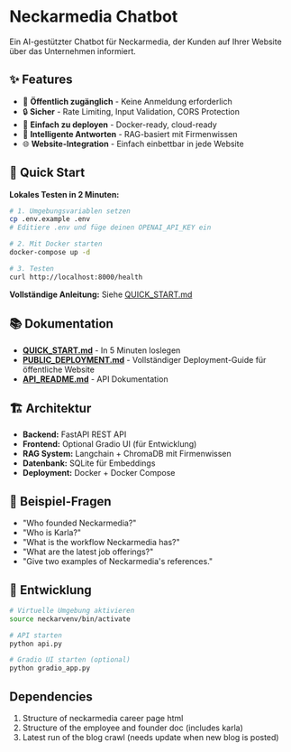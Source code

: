 # Neckarmedia Chatbot

Ein AI-gestützter Chatbot für Neckarmedia, der Kunden auf Ihrer Website über das Unternehmen informiert.

## ✨ Features

- 🚀 **Öffentlich zugänglich** - Keine Anmeldung erforderlich
- 🔒 **Sicher** - Rate Limiting, Input Validation, CORS Protection
- 🎯 **Einfach zu deployen** - Docker-ready, cloud-ready
- 💬 **Intelligente Antworten** - RAG-basiert mit Firmenwissen
- 🌐 **Website-Integration** - Einfach einbettbar in jede Website

## 🚀 Quick Start

**Lokales Testen in 2 Minuten:**

```bash
# 1. Umgebungsvariablen setzen
cp .env.example .env
# Editiere .env und füge deinen OPENAI_API_KEY ein

# 2. Mit Docker starten
docker-compose up -d

# 3. Testen
curl http://localhost:8000/health
```

**Vollständige Anleitung:** Siehe [QUICK_START.md](QUICK_START.md)

## 📚 Dokumentation

- **[QUICK_START.md](QUICK_START.md)** - In 5 Minuten loslegen
- **[PUBLIC_DEPLOYMENT.md](PUBLIC_DEPLOYMENT.md)** - Vollständiger Deployment-Guide für öffentliche Website
- **[API_README.md](API_README.md)** - API Dokumentation

## 🏗️ Architektur

- **Backend:** FastAPI REST API
- **Frontend:** Optional Gradio UI (für Entwicklung)
- **RAG System:** Langchain + ChromaDB mit Firmenwissen
- **Datenbank:** SQLite für Embeddings
- **Deployment:** Docker + Docker Compose

## 📝 Beispiel-Fragen

- "Who founded Neckarmedia?"
- "Who is Karla?"
- "What is the workflow Neckarmedia has?"
- "What are the latest job offerings?"
- "Give two examples of Neckarmedia's references."

## 🔧 Entwicklung

```bash
# Virtuelle Umgebung aktivieren
source neckarvenv/bin/activate

# API starten
python api.py

# Gradio UI starten (optional)
python gradio_app.py
```

## Dependencies

1. Structure of neckarmedia career page html
2. Structure of the employee and founder doc (includes karla)
3. Latest run of the blog crawl (needs update when new blog is posted)